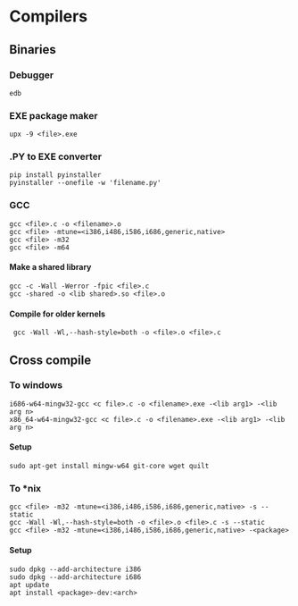 # Compilers

## Binaries

### Debugger

```
edb
```

### EXE package maker

```
upx -9 <file>.exe
```

### .PY to EXE converter

```
pip install pyinstaller
pyinstaller --onefile -w 'filename.py'
```

### GCC

```
gcc <file>.c -o <filename>.o
gcc <file> -mtune=<i386,i486,i586,i686,generic,native>
gcc <file> -m32
gcc <file> -m64
```

#### Make a shared library

```
gcc -c -Wall -Werror -fpic <file>.c
gcc -shared -o <lib shared>.so <file>.o
```

#### Compile for older kernels

```
 gcc -Wall -Wl,--hash-style=both -o <file>.o <file>.c
```

## Cross compile

### To windows

```
i686-w64-mingw32-gcc <c file>.c -o <filename>.exe -<lib arg1> -<lib arg n> 
x86_64-w64-mingw32-gcc <c file>.c -o <filename>.exe -<lib arg1> -<lib arg n> 
```

#### Setup

```
sudo apt-get install mingw-w64 git-core wget quilt
```

### To \*nix

```
gcc <file> -m32 -mtune=<i386,i486,i586,i686,generic,native> -s --static
gcc -Wall -Wl,--hash-style=both -o <file>.o <file>.c -s --static
gcc <file> -m32 -mtune=<i386,i486,i586,i686,generic,native> -<package>
```

#### Setup

```
sudo dpkg --add-architecture i386
sudo dpkg --add-architecture i686
apt update
apt install <package>-dev:<arch>
```
